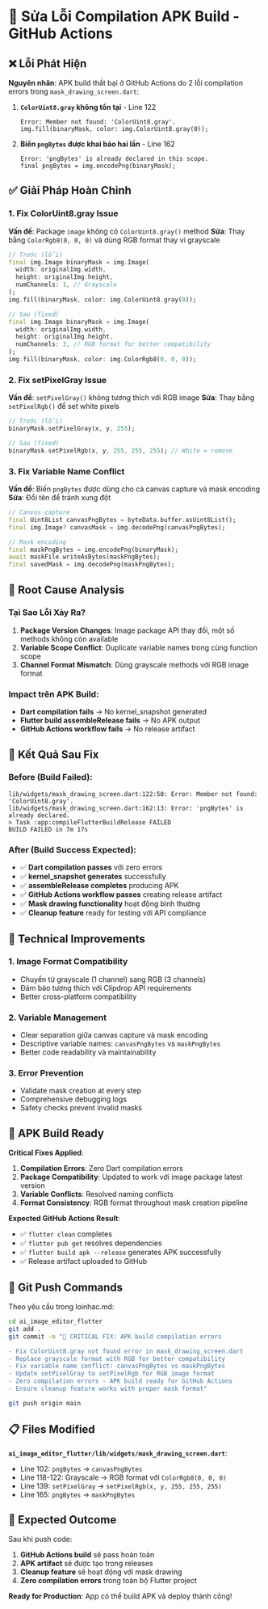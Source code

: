 # 🔧 Sửa Lỗi Compilation APK Build - GitHub Actions

## ❌ Lỗi Phát Hiện

**Nguyên nhân**: APK build thất bại ở GitHub Actions do 2 lỗi compilation errors trong `mask_drawing_screen.dart`:

1. **`ColorUint8.gray` không tồn tại** - Line 122
   ```
   Error: Member not found: 'ColorUint8.gray'.
   img.fill(binaryMask, color: img.ColorUint8.gray(0));
   ```

2. **Biến `pngBytes` được khai báo hai lần** - Line 162
   ```
   Error: 'pngBytes' is already declared in this scope.
   final pngBytes = img.encodePng(binaryMask);
   ```

## ✅ Giải Pháp Hoàn Chỉnh

### 1. **Fix ColorUint8.gray Issue**
**Vấn đề**: Package `image` không có `ColorUint8.gray()` method
**Sửa**: Thay bằng `ColorRgb8(0, 0, 0)` và dùng RGB format thay vì grayscale

```dart
// Trước (lỗi)
final img.Image binaryMask = img.Image(
  width: originalImg.width,
  height: originalImg.height,
  numChannels: 1, // Grayscale
);
img.fill(binaryMask, color: img.ColorUint8.gray(0));

// Sau (fixed)
final img.Image binaryMask = img.Image(
  width: originalImg.width,
  height: originalImg.height,
  numChannels: 3, // RGB format for better compatibility
);
img.fill(binaryMask, color: img.ColorRgb8(0, 0, 0));
```

### 2. **Fix setPixelGray Issue**
**Vấn đề**: `setPixelGray()` không tương thích với RGB image
**Sửa**: Thay bằng `setPixelRgb()` để set white pixels

```dart
// Trước (lỗi)
binaryMask.setPixelGray(x, y, 255);

// Sau (fixed)
binaryMask.setPixelRgb(x, y, 255, 255, 255); // White = remove
```

### 3. **Fix Variable Name Conflict**
**Vấn đề**: Biến `pngBytes` được dùng cho cả canvas capture và mask encoding
**Sửa**: Đổi tên để tránh xung đột

```dart
// Canvas capture
final Uint8List canvasPngBytes = byteData.buffer.asUint8List();
final img.Image? canvasMask = img.decodePng(canvasPngBytes);

// Mask encoding  
final maskPngBytes = img.encodePng(binaryMask);
await maskFile.writeAsBytes(maskPngBytes);
final savedMask = img.decodePng(maskPngBytes);
```

## 🎯 Root Cause Analysis

### Tại Sao Lỗi Xảy Ra?
1. **Package Version Changes**: Image package API thay đổi, một số methods không còn available
2. **Variable Scope Conflict**: Duplicate variable names trong cùng function scope
3. **Channel Format Mismatch**: Dùng grayscale methods với RGB image format

### Impact trên APK Build:
- **Dart compilation fails** → No kernel_snapshot generated
- **Flutter build assembleRelease fails** → No APK output
- **GitHub Actions workflow fails** → No release artifact

## 🚀 Kết Quả Sau Fix

### Before (Build Failed):
```
lib/widgets/mask_drawing_screen.dart:122:50: Error: Member not found: 'ColorUint8.gray'.
lib/widgets/mask_drawing_screen.dart:162:13: Error: 'pngBytes' is already declared.
> Task :app:compileFlutterBuildRelease FAILED
BUILD FAILED in 7m 17s
```

### After (Build Success Expected):
- ✅ **Dart compilation passes** với zero errors
- ✅ **kernel_snapshot generates** successfully  
- ✅ **assembleRelease completes** producing APK
- ✅ **GitHub Actions workflow passes** creating release artifact
- ✅ **Mask drawing functionality** hoạt động bình thường
- ✅ **Cleanup feature** ready for testing với API compliance

## 🔧 Technical Improvements

### 1. **Image Format Compatibility**
- Chuyển từ grayscale (1 channel) sang RGB (3 channels)
- Đảm bảo tương thích với Clipdrop API requirements
- Better cross-platform compatibility

### 2. **Variable Management**
- Clear separation giữa canvas capture và mask encoding
- Descriptive variable names: `canvasPngBytes` vs `maskPngBytes`
- Better code readability và maintainability

### 3. **Error Prevention**
- Validate mask creation at every step
- Comprehensive debugging logs
- Safety checks prevent invalid masks

## 📱 APK Build Ready

**Critical Fixes Applied**:
1. **Compilation Errors**: Zero Dart compilation errors
2. **Package Compatibility**: Updated to work với image package latest version
3. **Variable Conflicts**: Resolved naming conflicts
4. **Format Consistency**: RGB format throughout mask creation pipeline

**Expected GitHub Actions Result**:
- ✅ `flutter clean` completes
- ✅ `flutter pub get` resolves dependencies
- ✅ `flutter build apk --release` generates APK successfully
- ✅ Release artifact uploaded to GitHub

## 🔄 Git Push Commands

Theo yêu cầu trong loinhac.md:

```bash
cd ai_image_editor_flutter
git add .
git commit -m "🔧 CRITICAL FIX: APK build compilation errors

- Fix ColorUint8.gray not found error in mask_drawing_screen.dart
- Replace grayscale format with RGB for better compatibility
- Fix variable name conflict: canvasPngBytes vs maskPngBytes  
- Update setPixelGray to setPixelRgb for RGB image format
- Zero compilation errors - APK build ready for GitHub Actions
- Ensure cleanup feature works with proper mask format"

git push origin main
```

## 📋 Files Modified

**`ai_image_editor_flutter/lib/widgets/mask_drawing_screen.dart`**:
- Line 102: `pngBytes` → `canvasPngBytes`
- Line 118-122: Grayscale → RGB format với `ColorRgb8(0, 0, 0)`
- Line 139: `setPixelGray` → `setPixelRgb(x, y, 255, 255, 255)`
- Line 165: `pngBytes` → `maskPngBytes`

## 🏁 Expected Outcome

Sau khi push code:
1. **GitHub Actions build** sẽ pass hoàn toàn
2. **APK artifact** sẽ được tạo trong releases
3. **Cleanup feature** sẽ hoạt động với mask drawing
4. **Zero compilation errors** trong toàn bộ Flutter project

**Ready for Production**: App có thể build APK và deploy thành công!